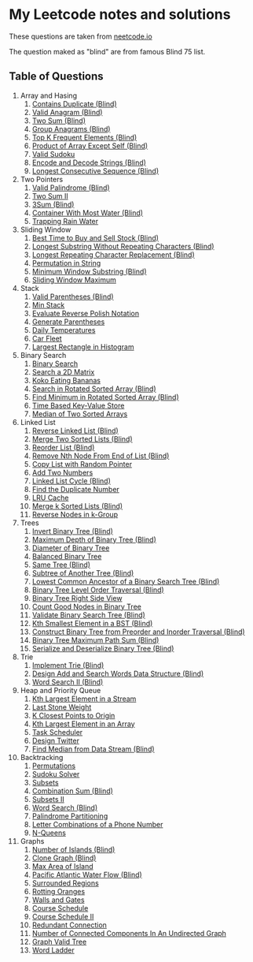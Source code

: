 # My Leetcode notes and solutions

These questions are taken from [neetcode.io](https://neetcode.io/)

The question maked as "blind" are from famous Blind 75 list.

## Table of Questions

1. Array and Hasing
   1. [Contains Duplicate (Blind)](./array-and-hashing/contains-duplicate.md)
   2. [Valid Anagram (Blind)](./array-and-hashing/valid-anagram.md)
   3. [Two Sum (Blind)](./array-and-hashing/two-sum.md)
   4. [Group Anagrams (Blind)](./array-and-hashing/two-sum.md)
   5. [Top K Frequent Elements (Blind)](./array-and-hashing/top-k-frequnt-elements.md)
   6. [Product of Array Except Self (Blind)](./array-and-hashing/product-of-array-except-self.md)
   7. [Valid Sudoku](./array-and-hashing/valid.sudoku.md)
   8. [Encode and Decode Strings (Blind)](./array-and-hashing/encode-decode-strings.md)
   9. [Longest Consecutive Sequence (Blind)](./array-and-hashing/longest-consecutive-sequence.md)
2. Two Pointers
   1. [Valid Palindrome (Blind)](./two-pointers/valid-palindrome.md)
   2. [Two Sum II](./two-pointers/two-sum-ii.md)
   3. [3Sum (Blind)](./two-pointers/3-sum.md)
   4. [Container With Most Water (Blind)](./two-pointers/container-with-most-water.md)
   5. [Trapping Rain Water](./two-pointers/trapping-rain-water.md)
3. Sliding Window
   1. [Best Time to Buy and Sell Stock (Blind)](./sliding-window/best-time-to-buy-and-sell-stock.md)
   2. [Longest Substring Without Repeating Characters (Blind)](./sliding-window/longest-substring-without-repeating-characters.md)
   3. [Longest Repeating Character Replacement (Blind)](./sliding-window/longest-repeating-character-replacement.md)
   4. [Permutation in String](./sliding-window/permutation-in-string.md)
   5. [Minimum Window Substring (Blind)](./sliding-window/minimum-window-substring.md)
   6. [Sliding Window Maximum](./sliding-window/sliding-window-maximum.md)
4. Stack
   1. [Valid Parentheses (Blind)](./stack/valid-parentheses.md)
   2. [Min Stack](./stack/min-stack.md)
   3. [Evaluate Reverse Polish Notation](./stack/evaluate-reverse-polish-notation.md)
   4. [Generate Parentheses](./stack/generate-parentheses.md)
   5. [Daily Temperatures](./stack/daily-temperatures.md)
   6. [Car Fleet](./stack/car-fleet.md)
   7. [Largest Rectangle in Histogram](./stack/largest-rectangle-in-histogram.md)
5. Binary Search
   1. [Binary Search](./binary-search/binary-search.md)
   2. [Search a 2D Matrix](./binary-search/search-a-2d-matrix.md)
   3. [Koko Eating Bananas](./binary-search/koko-eating-bananas.md)
   4. [Search in Rotated Sorted Array (Blind)](./binary-search/search-in-rotated-sorted-array.md)
   5. [Find Minimum in Rotated Sorted Array (Blind)](./binary-search/find-minimum-in-rotated-sorted-array.md)
   6. [Time Based Key-Value Store](./binary-search/time-based-key-value-store.md)
   7. [Median of Two Sorted Arrays](./binary-search/median-of-two-sorted-arrays.md)
6. Linked List
   1. [Reverse Linked List (Blind)](./linked-list/reverse-linked-list.md)
   2. [Merge Two Sorted Lists (Blind)](./linked-list/merge-two-sorted-lists.md)
   3. [Reorder List (Blind)](./linked-list/reorder-list.md)
   4. [Remove Nth Node From End of List (Blind)](./linked-list/remove-nth-node-from-end-of-list.md)
   5. [Copy List with Random Pointer](./linked-list/copy-list-with-random-pointer.md)
   6. [Add Two Numbers](./linked-list/add-two-numbers.md)
   7. [Linked List Cycle (Blind)](./linked-list/linked-list-cycle.md)
   8. [Find the Duplicate Number](./linked-list/find-the-duplicate-number.md)
   9. [LRU Cache](./linked-list/lru-cache.md)
   10. [Merge k Sorted Lists (Blind)](./linked-list/merge-k-sorted-lists.md)
   11. [Reverse Nodes in k-Group](./linked-list/reverse-nodes-in-k-group.md)
7. Trees
   1. [Invert Binary Tree (Blind)](./tree/invert-binary-tree.md)
   2. [Maximum Depth of Binary Tree (Blind)](./tree/maximum-depth-of-binary-tree.md)
   3. [Diameter of Binary Tree](./tree/diameter-of-binary-tree.md)
   4. [Balanced Binary Tree](./tree/balanced-binary-tree.md)
   5. [Same Tree (Blind)](./tree/same-tree.md)
   6. [Subtree of Another Tree (Blind)](./tree/subtree-of-another-tree.md)
   7. [Lowest Common Ancestor of a Binary Search Tree (Blind)](./tree/lowest-common-ancestor-of-a-binary-search-tree.md)
   8. [Binary Tree Level Order Traversal (Blind)](./tree/binary-tree-level-order-traversal.md)
   9. [Binary Tree Right Side View](./tree/binary-tree-right-side-view.md)
   10. [Count Good Nodes in Binary Tree](./tree/count-good-nodes-in-binary-tree.md)
   11. [Validate Binary Search Tree (Blind)](./tree/validate-binary-search-tree.md)
   12. [Kth Smallest Element in a BST (Blind)](./tree/kth-smallest-element-in-a-bst.md)
   13. [Construct Binary Tree from Preorder and Inorder Traversal (Blind)](./tree/construct-binary-tree-from-preorder-and-inorder-traversal.md)
   14. [Binary Tree Maximum Path Sum (Blind)](./tree/binary-tree-maximum-path-sum.md)
   15. [Serialize and Deserialize Binary Tree (Blind)](./tree/serialize-and-deserialize-binary-tree.md)
8. Trie
   1. [Implement Trie (Blind)](./trie/implement-trie.md)
   2. [Design Add and Search Words Data Structure (Blind)](./trie/design-add-and-search-words-data-structure.md)
   3. [Word Search II (Blind)](./trie/word-search-ii.md)
9. Heap and Priority Queue
   1. [Kth Largest Element in a Stream](./heap-and-priority-queue/kth-largest-element-in-a-stream.md)
   2. [Last Stone Weight](./heap-and-priority-queue/last-stone-weight.md)
   3. [K Closest Points to Origin](./heap-and-priority-queue/k-closest-points-to-origin.md)
   4. [Kth Largest Element in an Array](./heap-and-priority-queue/kth-largest-element-in-an-array.md)
   5. [Task Scheduler](./heap-and-priority-queue/task-scheduler.md)
   6. [Design Twitter](./heap-and-priority-queue/design-twitter.md)
   7. [Find Median from Data Stream (Blind)](./heap-and-priority-queue/find-median-from-data-stream.md)
10. Backtracking
    1. [Permutations](./backtracking/permutations.md)
    2. [Sudoku Solver](./backtracking/sudoku-solver.md)
    3. [Subsets](./backtracking/subsets.md)
    4. [Combination Sum (Blind)](./backtracking/combination-sum.md)
    5. [Subsets II](./backtracking/subsets-ii.md)
    6. [Word Search (Blind)](./backtracking/word-search.md)
    7. [Palindrome Partitioning](./backtracking/palindrome-partitioning.md)
    8. [Letter Combinations of a Phone Number](./backtracking/letter-combinations-of-a-phone-number.md)
    9. [N-Queens](./backtracking/n-queens.md)
11. Graphs
    1. [Number of Islands (Blind)](./graphs/number-of-islands.md)
    2. [Clone Graph (Blind)](./graphs/clone-graph.md)
    3. [Max Area of Island](./graphs/max-area-of-islands.md)
    4. [Pacific Atlantic Water Flow (Blind)](./graphs/pacific-atlantic-water-flow.md)
    5. [Surrounded Regions](./graphs/surrounded-regions.md)
    6. [Rotting Oranges](./graphs/rotting-oranges.md)
    7. [Walls and Gates](./graphs/walls-and-gates.md)
    8. [Course Schedule](./graphs/course-schedule.md)
    9. [Course Schedule II](./graphs/course-schedule-ii.md)
    10. [Redundant Connection](./graphs/redundant-connection.md)
    11. [Number of Connected Components In An Undirected Graph](./graphs/number-of-connected-components-in-an-undirected-graph.md)
    12. [Graph Valid Tree](./graphs/graph-valid-tree.md)
    13. [Word Ladder](./graphs/word-ladder.md)
